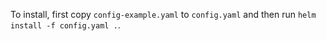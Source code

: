 To install, first copy `config-example.yaml` to `config.yaml` and then run `helm install -f config.yaml .`.
